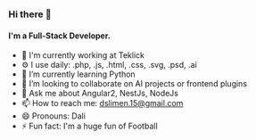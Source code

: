 ### Hi there 👋

#### I'm a Full-Stack Developer.

- 🔭 I'm currently working at Teklick
- :gear: I use daily: .php, .js, .html, .css, .svg, .psd, .ai
- 🌱 I’m currently learning Python
- 👯 I’m looking to collaborate on AI projects or frontend plugins
- 💬 Ask me about Angular2, NestJs, NodeJs
- 📫 How to reach me: dslimen.15@gmail.com
- 😄 Pronouns: Dali
- ⚡ Fun fact: I'm a huge fun of Football

<!--
**BenSlimenMohamedAli/BenSlimenMohamedAli** is a ✨ _special_ ✨ repository because its `README.md` (this file) appears on your GitHub profile.

Here are some ideas to get you started:

- 🔭 I’m currently working on ...
- 🌱 I’m currently learning ...
- 👯 I’m looking to collaborate on ...
- 🤔 I’m looking for help with ...
- 💬 Ask me about ...
- 📫 How to reach me: ...
- 😄 Pronouns: ...
- ⚡ Fun fact: ...
-->
